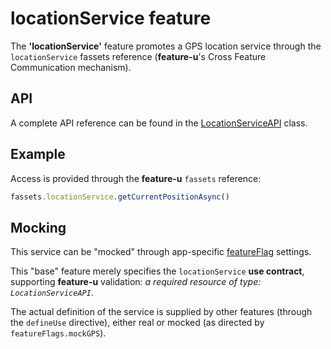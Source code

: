 # locationService feature

The **'locationService'** feature promotes a GPS location service
through the `locationService` fassets reference (**feature-u**'s Cross
Feature Communication mechanism).


## API

A complete API reference can be found in the
[LocationServiceAPI](LocationServiceAPI.js) class.


## Example

Access is provided through the **feature-u** `fassets` reference:

```js
fassets.locationService.getCurrentPositionAsync()
```


## Mocking

This service can be "mocked" through app-specific
[featureFlag](../../../util/featureFlags.js) settings.

This "base" feature merely specifies the `locationService` **use
contract**, supporting **feature-u** validation: _a required resource
of type: `LocationServiceAPI`_.

The actual definition of the service is supplied by other features
(through the `defineUse` directive), either real or mocked (as
directed by `featureFlags.mockGPS`).
